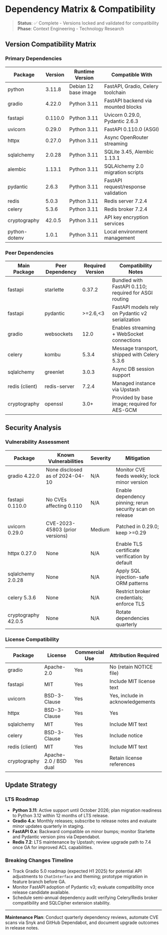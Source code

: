 # Dependency Matrix & Compatibility

> **Status**: ✅ Complete - Versions locked and validated for compatibility
> **Phase**: Context Engineering - Technology Research

## Version Compatibility Matrix

### Primary Dependencies
| Package | Version | Runtime Version | Compatible With |
|---------|---------|-----------------|-----------------|
| python | 3.11.8 | Debian 12 base image | FastAPI, Gradio, Celery toolchain |
| gradio | 4.22.0 | Python 3.11 | FastAPI backend via mounted blocks |
| fastapi | 0.110.0 | Python 3.11 | Uvicorn 0.29.0, Pydantic 2.6.3 |
| uvicorn | 0.29.0 | Python 3.11 | FastAPI 0.110.0 (ASGI) |
| httpx | 0.27.0 | Python 3.11 | Async OpenRouter streaming |
| sqlalchemy | 2.0.28 | Python 3.11 | SQLite 3.45, Alembic 1.13.1 |
| alembic | 1.13.1 | Python 3.11 | SQLAlchemy 2.0 migration scripts |
| pydantic | 2.6.3 | Python 3.11 | FastAPI request/response validation |
| redis | 5.0.3 | Python 3.11 | Redis server 7.2.4 |
| celery | 5.3.6 | Python 3.11 | Redis broker 7.2.4 |
| cryptography | 42.0.5 | Python 3.11 | API key encryption services |
| python-dotenv | 1.0.1 | Python 3.11 | Local environment management |

### Peer Dependencies
| Main Package | Peer Dependency | Required Version | Compatibility Notes |
|--------------|-----------------|------------------|---------------------|
| fastapi | starlette | 0.37.2 | Bundled with FastAPI 0.110; required for ASGI routing |
| fastapi | pydantic | >=2.6,<3 | FastAPI models rely on Pydantic v2 serialization |
| gradio | websockets | 12.0 | Enables streaming + WebSocket connections |
| celery | kombu | 5.3.4 | Message transport, shipped with Celery 5.3.6 |
| sqlalchemy | greenlet | 3.0.3 | Async DB session support |
| redis (client) | redis-server | 7.2.4 | Managed instance via Upstash |
| cryptography | openssl | 3.0+ | Provided by base image; required for AES-GCM |

## Security Analysis

### Vulnerability Assessment
| Package | Known Vulnerabilities | Severity | Mitigation |
|---------|----------------------|----------|------------|
| gradio 4.22.0 | None disclosed as of 2024-04-10 | N/A | Monitor CVE feeds weekly; lock minor version |
| fastapi 0.110.0 | No CVEs affecting 0.110 | N/A | Enable dependency pinning; rerun security scan on release |
| uvicorn 0.29.0 | CVE-2023-45803 (prior versions) | Medium | Patched in 0.29.0; keep >=0.29 |
| httpx 0.27.0 | None | N/A | Enable TLS certificate verification by default |
| sqlalchemy 2.0.28 | None | N/A | Apply SQL injection-safe ORM patterns |
| celery 5.3.6 | None | N/A | Restrict broker credentials; enforce TLS |
| cryptography 42.0.5 | None | N/A | Rotate dependencies quarterly |

### License Compatibility
| Package | License | Commercial Use | Attribution Required |
|---------|---------|----------------|---------------------|
| gradio | Apache-2.0 | Yes | No (retain NOTICE file) |
| fastapi | MIT | Yes | Include MIT license text |
| uvicorn | BSD-3-Clause | Yes | Yes, include in acknowledgements |
| httpx | BSD-3-Clause | Yes | Yes |
| sqlalchemy | MIT | Yes | Include MIT text |
| celery | BSD-3-Clause | Yes | Include notice |
| redis (client) | MIT | Yes | Include MIT text |
| cryptography | Apache-2.0 / BSD dual | Yes | Retain license references |

## Update Strategy

### LTS Roadmap
- **Python 3.11**: Active support until October 2026; plan migration readiness to Python 3.12 within 12 months of LTS release.
- **Gradio 4.x**: Monthly releases; subscribe to release notes and evaluate minor updates quarterly in staging.
- **FastAPI 0.x**: Backward compatible on minor bumps; monitor Starlette and Pydantic version pins via Dependabot.
- **Redis 7.2**: LTS maintenance by Upstash; review upgrade path to 7.4 once GA for improved ACL capabilities.

### Breaking Changes Timeline
- Track Gradio 5.0 roadmap (expected H1 2025) for potential API adjustments to `ChatInterface` and theming; prototype migration in feature branch before GA.
- Monitor FastAPI adoption of Pydantic v3; evaluate compatibility once release candidate available.
- Schedule semi-annual dependency audit verifying Celery/Redis broker compatibility and SQLCipher extension stability.

---
**Maintenance Plan**: Conduct quarterly dependency reviews, automate CVE scans via Snyk and GitHub Dependabot, and document upgrade outcomes in release notes.
